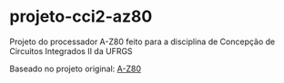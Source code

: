 # projeto-cci2-az80

Projeto do processador A-Z80 feito para a disciplina de Concepção de Circuitos Integrados II da UFRGS

Baseado no projeto original: [A-Z80](https://github.com/gdevic/A-Z80)
